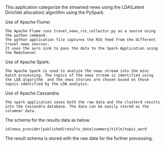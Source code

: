 This application categorize the streamed news using the LDA(Latent Dirichlet allocation) algorithm using the PySpark. 

Use of Apache Flume:

    The Apache Flume runs travel_news_rss_collector.py as a source using the python command.
    The python application file captures the RSS feed from the different travel news sources.
    It uses the avro sink to pass the data to the Spark Application using the Memchannel

Use of Apache Spark:

    The Apache Spark is used to analyze the news stream into the mini batch processing. The topics of the news stream is identified using the LDA algorithm  and the news stories are chosen based on those topics identified by the LDA analysis. 
    
Use of Apache Cassandra:

    The spark application saves both the raw data and the clusterd results into the Cassandra database. The data can be easily stored as the columner data. 

The schema for the results data as below.

    id|news_provider|published|results_date|summary|title|topic_word

The result schema is stored with the raw data for the further processing.
